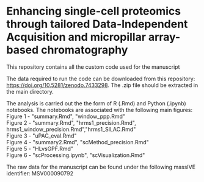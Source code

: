 # Enhancing single-cell proteomics through tailored Data-Independent Acquisition and micropillar array-based chromatography

This repository contains all the custom code used for the manuscript 

The data required to run the code can be downloaded from this repository: https://doi.org/10.5281/zenodo.7433298. The .zip file should be extracted in the main directory.

The analysis is carried out the the form of R (.Rmd) and Python (.ipynb) notebooks. The notebooks are associated with the following main figures:
    Figure 1 - "summary.Rmd", "window_ppp.Rmd" <br />
    Figure 2 - "summary.Rmd", "hrms1_precision.Rmd", hrms1_window_precision.Rmd","hrms1_SILAC.Rmd" <br />
    Figure 3 - "uPAC_eval.Rmd" <br />
    Figure 4 - "summary2.Rmd", "scMethod_precision.Rmd" <br />
    Figure 5 - "HLvsGPF.Rmd" <br />
    Figure 6 - "scProcessing.ipynb", "scVisualization.Rmd" <br />

The raw data for the manuscript can be found under the following massIVE identifier: MSV000090792

